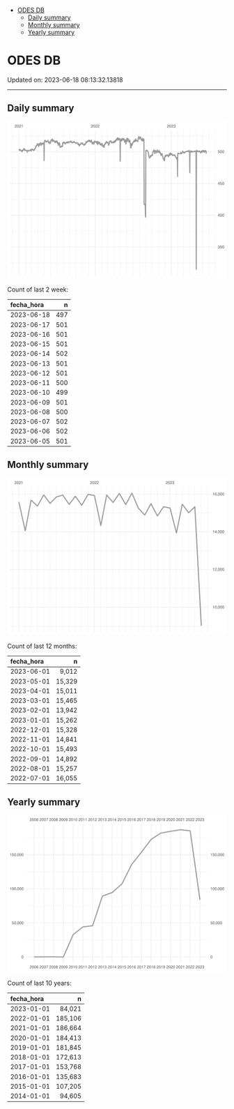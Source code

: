 
  - [ODES DB](#odes-db)
      - [Daily summary](#daily-summary)
      - [Monthly summary](#monthly-summary)
      - [Yearly summary](#yearly-summary)

# ODES DB

Updated on: 2023-06-18 08:13:32.13818

-----

## Daily summary

![](figures/unnamed-chunk-2-1.svg)<!-- -->

Count of last 2 week:

| fecha\_hora |   n |
| :---------- | --: |
| 2023-06-18  | 497 |
| 2023-06-17  | 501 |
| 2023-06-16  | 501 |
| 2023-06-15  | 501 |
| 2023-06-14  | 502 |
| 2023-06-13  | 501 |
| 2023-06-12  | 501 |
| 2023-06-11  | 500 |
| 2023-06-10  | 499 |
| 2023-06-09  | 501 |
| 2023-06-08  | 500 |
| 2023-06-07  | 502 |
| 2023-06-06  | 502 |
| 2023-06-05  | 501 |

## Monthly summary

![](figures/unnamed-chunk-4-1.svg)<!-- -->

Count of last 12 months:

| fecha\_hora |      n |
| :---------- | -----: |
| 2023-06-01  |  9,012 |
| 2023-05-01  | 15,329 |
| 2023-04-01  | 15,011 |
| 2023-03-01  | 15,465 |
| 2023-02-01  | 13,942 |
| 2023-01-01  | 15,262 |
| 2022-12-01  | 15,328 |
| 2022-11-01  | 14,841 |
| 2022-10-01  | 15,493 |
| 2022-09-01  | 14,892 |
| 2022-08-01  | 15,257 |
| 2022-07-01  | 16,055 |

## Yearly summary

![](figures/unnamed-chunk-6-1.svg)<!-- -->

Count of last 10 years:

| fecha\_hora |       n |
| :---------- | ------: |
| 2023-01-01  |  84,021 |
| 2022-01-01  | 185,106 |
| 2021-01-01  | 186,664 |
| 2020-01-01  | 184,413 |
| 2019-01-01  | 181,845 |
| 2018-01-01  | 172,613 |
| 2017-01-01  | 153,768 |
| 2016-01-01  | 135,683 |
| 2015-01-01  | 107,205 |
| 2014-01-01  |  94,605 |
